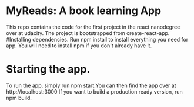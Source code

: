 # MyReads: A book learning App
This repo contains the code for the first project in the react nanodegree over at udacity. The project is bootstrapped from create-react-app.
#Installing dependencies.
Run npm install to install everything you need for app. You will need to install npm if you don't already have it.
# Starting the app.
To run the app, simply run npm start.You can then find the app over at http://localhost:3000 If you want to build a production ready version, run npm build. 